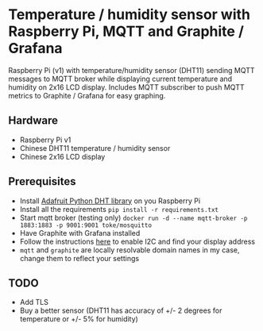 Temperature / humidity sensor with Raspberry Pi, MQTT and Graphite / Grafana
===

Raspberry Pi (v1) with temperature/humidity sensor (DHT11) sending MQTT messages to MQTT broker while displaying current
temperature and humidity on 2x16 LCD display. 
Includes MQTT subscriber to push MQTT metrics to Graphite / Grafana for easy graphing.

Hardware
---
- Raspberry Pi v1
- Chinese DHT11 temperature / humidity sensor
- Chinese 2x16 LCD display

Prerequisites
---
- Install [Adafruit Python DHT library](https://github.com/adafruit/Adafruit_Python_DHT) on you Raspberry Pi
- Install all the requirements `pip install -r requirements.txt`
- Start mqtt broker (testing only) `docker run -d --name mqtt-broker -p 1883:1883 -p 9001:9001 toke/mosquitto`
- Have Graphite with Grafana installed
- Follow the instructions [here](http://www.circuitbasics.com/raspberry-pi-i2c-lcd-set-up-and-programming/) to 
enable I2C and find your display address
- `mqtt` and `graphite` are locally resolvable domain names in my case, change them to reflect your settings

TODO
---
- Add TLS
- Buy a better sensor (DHT11 has accuracy of +/- 2 degrees for temperature or +/- 5% for humidity)